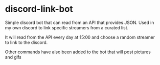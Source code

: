 # discord-link-bot

Simple discord bot that can read from an API that provides JSON. Used in my own discord to link specific streamers from a curated list.

It will read from the API every day at 15:00 and choose a random streamer to link to the discord.

Other commands have also been added to the bot that will post pictures and gifs
